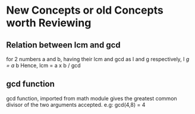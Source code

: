 # New Concepts or old Concepts worth Reviewing

## Relation between lcm and gcd

for 2 numbers a and b, having their lcm and gcd as l and g respectively,
    l *g = a* b
    Hence, lcm = a x b / gcd

## gcd function

gcd function, imported from math module gives the greatest common divisor of the two arguments accepted.
e.g: gcd(4,8) = 4
